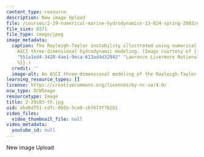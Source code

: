 ```yaml
---
content_type: resource
description: New image Upload
file: /courses/2-29-numerical-marine-hydrodynamics-13-024-spring-2003/ebd6d751cdfc0b5b5ce8cbf673f7b2b1_2-29s03-th.jpg
file_size: 8371
file_type: image/jpeg
image_metadata:
  caption: The Rayleigh-Taylor instability illustrated using numerical methods and
    ASCI three-dimensional hydrodynamic modeling. (Image courtesy of {{% resource_link
    "551a1ed4-3420-4ae1-9eca-613ad4d32942" "Lawrence Livermore National Laboratory"
    %}}.)
  credit: ''
  image-alt: An ASCI three-dimensional modeling of the Rayleigh-Taylor instability.
learning_resource_types: []
license: https://creativecommons.org/licenses/by-nc-sa/4.0/
ocw_type: OCWImage
resourcetype: Image
title: 2-29s03-th.jpg
uid: ebd6d751-cdfc-0b5b-5ce8-cbf673f7b2b1
video_files:
  video_thumbnail_file: null
video_metadata:
  youtube_id: null
---
```

New image Upload